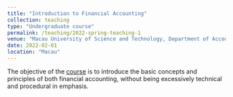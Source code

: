 ```yaml
---
title: "Introduction to Financial Accounting"
collection: teaching
type: "Undergraduate course"
permalink: /teaching/2022-spring-teaching-1
venue: "Macau University of Science and Technology, Department of Accounting and Finance"
date: 2022-02-01
location: "Macau"
---
```


The objective of the [course](https://msb.must.edu.mo/page/id-3506.html) is to introduce the basic concepts and principles of both financial accounting, without being excessively technical and procedural in emphasis. 
